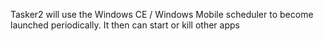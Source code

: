 Tasker2 will use the Windows CE / Windows Mobile scheduler to become launched periodically. It then can start or kill other apps